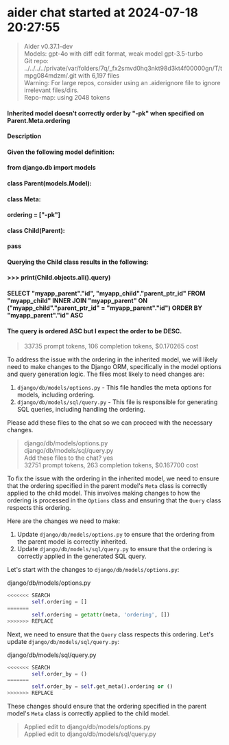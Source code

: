 
# aider chat started at 2024-07-18 20:27:55

> Aider v0.37.1-dev  
> Models: gpt-4o with diff edit format, weak model gpt-3.5-turbo  
> Git repo: ../../../../private/var/folders/7q/_fx2smvd0hq3nkt98d3kt4f00000gn/T/tmpg084mdzm/.git with 6,197 files  
> Warning: For large repos, consider using an .aiderignore file to ignore irrelevant files/dirs.  
> Repo-map: using 2048 tokens  

#### Inherited model doesn't correctly order by "-pk" when specified on Parent.Meta.ordering  
#### Description  
#### 	  
#### Given the following model definition:  
#### from django.db import models  
#### class Parent(models.Model):  
#### 	class Meta:  
#### 		ordering = ["-pk"]  
#### class Child(Parent):  
#### 	pass  
#### Querying the Child class results in the following:  
#### >>> print(Child.objects.all().query)  
#### SELECT "myapp_parent"."id", "myapp_child"."parent_ptr_id" FROM "myapp_child" INNER JOIN "myapp_parent" ON ("myapp_child"."parent_ptr_id" = "myapp_parent"."id") ORDER BY "myapp_parent"."id" ASC  
#### The query is ordered ASC but I expect the order to be DESC.  
> 33735 prompt tokens, 106 completion tokens, $0.170265 cost  

To address the issue with the ordering in the inherited model, we will likely need to make changes to the Django ORM, specifically in the model options and query generation logic. The files most likely to need changes are:

1. `django/db/models/options.py` - This file handles the meta options for models, including ordering.
2. `django/db/models/sql/query.py` - This file is responsible for generating SQL queries, including handling the ordering.

Please add these files to the chat so we can proceed with the necessary changes.

> django/db/models/options.py  
> django/db/models/sql/query.py  
> Add these files to the chat? yes  
> 32751 prompt tokens, 263 completion tokens, $0.167700 cost  

To fix the issue with the ordering in the inherited model, we need to ensure that the ordering specified in the parent model's `Meta` class is correctly applied to the child model. This involves making changes to how the ordering is processed in the `Options` class and ensuring that the `Query` class respects this ordering.

Here are the changes we need to make:

1. Update `django/db/models/options.py` to ensure that the ordering from the parent model is correctly inherited.
2. Update `django/db/models/sql/query.py` to ensure that the ordering is correctly applied in the generated SQL query.

Let's start with the changes to `django/db/models/options.py`:

django/db/models/options.py
```python
<<<<<<< SEARCH
        self.ordering = []
=======
        self.ordering = getattr(meta, 'ordering', [])
>>>>>>> REPLACE
```

Next, we need to ensure that the `Query` class respects this ordering. Let's update `django/db/models/sql/query.py`:

django/db/models/sql/query.py
```python
<<<<<<< SEARCH
        self.order_by = ()
=======
        self.order_by = self.get_meta().ordering or ()
>>>>>>> REPLACE
```

These changes should ensure that the ordering specified in the parent model's `Meta` class is correctly applied to the child model.

> Applied edit to django/db/models/options.py  
> Applied edit to django/db/models/sql/query.py  
